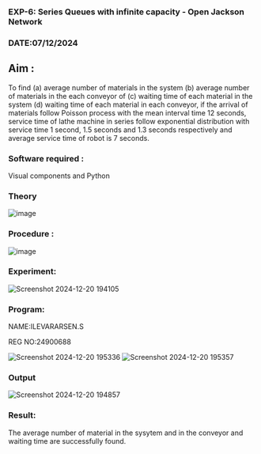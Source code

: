 ### EXP-6: Series Queues with infinite capacity - Open Jackson Network

### DATE:07/12/2024

## Aim :
To find (a) average number of materials in the system (b) average number of materials in the each conveyor of (c) waiting time of each material in the system (d) waiting time of each material in each conveyor, if the arrival  of materials follow Poisson process with the mean interval time 12 seconds, service time of  lathe machine in series follow exponential distribution  with service time  1 second, 1.5 seconds and 1.3 seconds respectively and average service time of robot is 7 seconds.

### Software required :
Visual components and Python

### Theory

![image](https://user-images.githubusercontent.com/103921593/203239736-7b81f599-71a8-4ae7-b63e-5d98acd9ea54.png)


### Procedure :

![image](https://user-images.githubusercontent.com/103921593/203239789-bc870dce-6727-487b-a0e2-4fc3f5114889.png)


### Experiment:
![Screenshot 2024-12-20 194105](https://github.com/user-attachments/assets/da7ad2c5-3138-461f-908b-f9f85b95cfff)

### Program:

NAME:ILEVARARSEN.S

REG NO:24900688

![Screenshot 2024-12-20 195336](https://github.com/user-attachments/assets/bc5a6a6f-67d6-4292-9bed-f995ac96c969)
![Screenshot 2024-12-20 195357](https://github.com/user-attachments/assets/c6943eb7-0407-44a0-8010-bff7b3c074d6)


### Output
![Screenshot 2024-12-20 194857](https://github.com/user-attachments/assets/e02ecd1f-d57d-4a24-9d9d-4184888caa48)

### Result:
The average number of material in the sysytem and in the conveyor and waiting time are successfully found.
